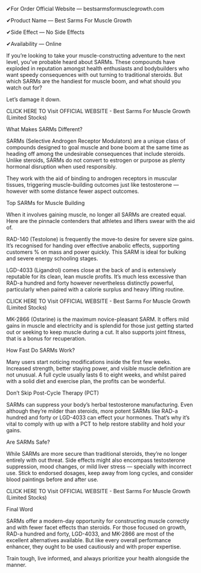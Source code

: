 ✔For Order Official Website —  bestsarmsformusclegrowth.com

✔Product Name — Best Sarms For Muscle Growth

✔Side Effect — No Side Effects

✔Availability — Online

If you’re looking to take your muscle-constructing adventure to the next level, you’ve probable heard about SARMs. These compounds have exploded in reputation amongst health enthusiasts and bodybuilders who want speedy consequences with out turning to traditional steroids. But which SARMs are the handiest for muscle boom, and what should you watch out for?

Let’s damage it down.

CLICK HERE TO Visit OFFICIAL WEBSITE - Best Sarms For Muscle Growth (Limited Stocks)

What Makes SARMs Different?

SARMs (Selective Androgen Receptor Modulators) are a unique class of compounds designed to goal muscle and bone boom at the same time as heading off among the undesirable consequences that include steroids. Unlike steroids, SARMs do not convert to estrogen or purpose as plenty hormonal disruption when used responsibly.

They work with the aid of binding to androgen receptors in muscular tissues, triggering muscle-building outcomes just like testosterone — however with some distance fewer aspect outcomes.

Top SARMs for Muscle Building

When it involves gaining muscle, no longer all SARMs are created equal. Here are the pinnacle contenders that athletes and lifters swear with the aid of.

RAD-140 (Testolone) is frequently the move-to desire for severe size gains. It’s recognised for handing over effective anabolic effects, supporting customers % on mass and power quickly. This SARM is ideal for bulking and severe energy schooling stages.

LGD-4033 (Ligandrol) comes close at the back of and is extensively reputable for its clean, lean muscle profits. It’s much less excessive than RAD-a hundred and forty however nevertheless distinctly powerful, particularly when paired with a calorie surplus and heavy lifting routine.

CLICK HERE TO Visit OFFICIAL WEBSITE - Best Sarms For Muscle Growth (Limited Stocks)

MK-2866 (Ostarine) is the maximum novice-pleasant SARM. It offers mild gains in muscle and electricity and is splendid for those just getting started out or seeking to keep muscle during a cut. It also supports joint fitness, that is a bonus for recuperation.

How Fast Do SARMs Work?

Many users start noticing modifications inside the first few weeks. Increased strength, better staying power, and visible muscle definition are not unusual. A full cycle usually lasts 6 to eight weeks, and whilst paired with a solid diet and exercise plan, the profits can be wonderful.

Don’t Skip Post-Cycle Therapy (PCT)

SARMs can suppress your body’s herbal testosterone manufacturing. Even although they’re milder than steroids, more potent SARMs like RAD-a hundred and forty or LGD-4033 can effect your hormones. That’s why it’s vital to comply with up with a PCT to help restore stability and hold your gains.

Are SARMs Safe?

While SARMs are more secure than traditional steroids, they’re no longer entirely with out threat. Side effects might also encompass testosterone suppression, mood changes, or mild liver stress — specially with incorrect use. Stick to endorsed dosages, keep away from long cycles, and consider blood paintings before and after use.

CLICK HERE TO Visit OFFICIAL WEBSITE - Best Sarms For Muscle Growth (Limited Stocks)

Final Word

SARMs offer a modern-day opportunity for constructing muscle correctly and with fewer facet effects than steroids. For those focused on growth, RAD-a hundred and forty, LGD-4033, and MK-2866 are most of the excellent alternatives available. But like every overall performance enhancer, they ought to be used cautiously and with proper expertise.

Train tough, live informed, and always prioritize your health alongside the manner.
